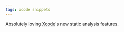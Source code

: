 ```yaml
---
tags: xcode snippets
---
```


Absolutely loving [Xcode](/wiki/Xcode)'s new static analysis features.
